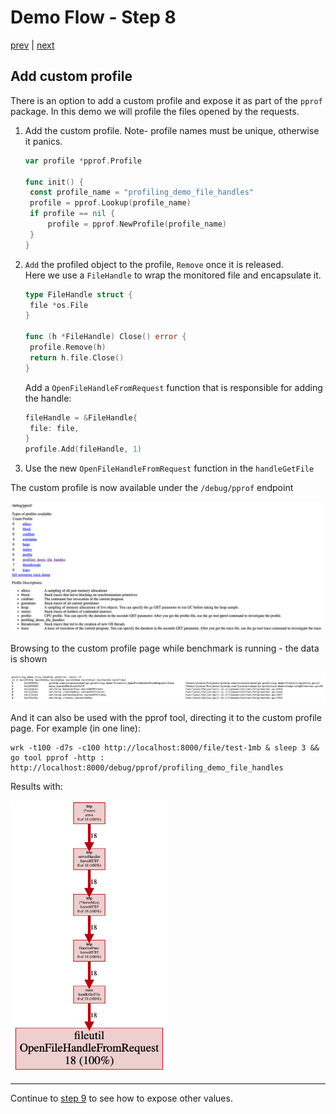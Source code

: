 # Demo Flow - Step 8

[prev](../step7/README.md) | [next](../step9/README.md)

## Add custom profile

There is an option to add a custom profile and expose it as part of the `pprof` package.
In this demo we will profile the files opened by the requests.

1. Add the custom profile. Note- profile names must be unique, otherwise it panics.
   ```go
   var profile *pprof.Profile
   
   func init() {
   	const profile_name = "profiling_demo_file_handles"
   	profile = pprof.Lookup(profile_name)
   	if profile == nil {
   		profile = pprof.NewProfile(profile_name)
   	}
   }
   ```
2. `Add` the profiled object to the profile, `Remove` once it is released.  
   Here we use a `FileHandle` to wrap the monitored file and encapsulate it.
   ```go
   type FileHandle struct {
   	file *os.File
   }

   func (h *FileHandle) Close() error {
   	profile.Remove(h)
   	return h.file.Close()
   }
   ```
   Add a `OpenFileHandleFromRequest` function that is responsible for adding the handle:
   ```go
   fileHandle = &FileHandle{
   	file: file,
   }
   profile.Add(fileHandle, 1)
   ```
3. Use the new `OpenFileHandleFromRequest` function in the `handleGetFile`

The custom profile is now available under the `/debug/pprof` endpoint

![](step8-pprof-page.png)

Browsing to the custom profile page while benchmark is running - the data is shown

![](step8-custom-profile-page.png)

And it can also be used with the pprof tool, directing it to the custom profile page. For example (in one line):
```
wrk -t100 -d7s -c100 http://localhost:8000/file/test-1mb & sleep 3 && go tool pprof -http : http://localhost:8000/debug/pprof/profiling_demo_file_handles
```
Results with:

<img src="step8-pprof-custom-profile.png" width="50%">

----

Continue to [step 9](../step9/README.md) to see how to expose other values.